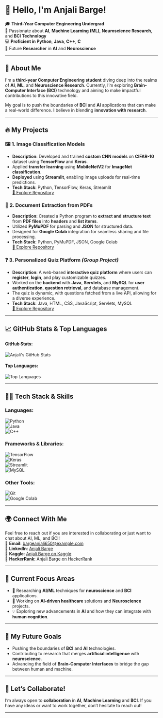 # 👋 **Hello, I'm Anjali Barge**!

🎓 **Third-Year Computer Engineering Undergrad**  
🌱 Passionate about **AI**, **Machine Learning (ML)**, **Neuroscience Research**, and **BCI Technology**  
💻 **Proficient in Python**, **Java**, **C++**, **C**  
🔬 Future **Researcher** in **AI** and **Neuroscience**

---

## 🚀 **About Me**

I'm a **third-year Computer Engineering student** diving deep into the realms of **AI**, **ML**, and **Neuroscience Research**. Currently, I’m exploring **Brain-Computer Interface (BCI)** technology and aiming to make impactful contributions to this innovative field.

My goal is to push the boundaries of **BCI** and **AI** applications that can make a real-world difference. I believe in blending **innovation with research**.

---

## 🔥 **My Projects** 

### 🖼️ **1. Image Classification Models**
- **Description**: Developed and trained **custom CNN models** on **CIFAR-10** dataset using **TensorFlow** and **Keras**. 
- Applied **transfer learning** using **MobileNetV2** for **ImageNet classification**.
- **Deployed** using **Streamlit**, enabling image uploads for real-time predictions.  
- **Tech Stack**: Python, TensorFlow, Keras, Streamlit  
[🔗 Explore Repository](https://github.com/AB2511/AnjaliBarge-Aicte-Image-Classificatio-ML-Model)  

### 📄 **2. Document Extraction from PDFs**
- **Description**: Created a Python program to **extract and structure text** from **PDF files** into **headers** and **list items**.
- Utilized **PyMuPDF** for parsing and **JSON** for structured data.  
- Designed for **Google Colab** integration for seamless sharing and file processing.  
- **Tech Stack**: Python, PyMuPDF, JSON, Google Colab  
[🔗 Explore Repository](https://github.com/AB2511/Document-Extraction-from-PDFs)

### ❓ **3. Personalized Quiz Platform** *(Group Project)*
- **Description**: A web-based **interactive quiz platform** where users can **register**, **login**, and play customizable quizzes. 
- Worked on the **backend** with **Java**, **Servlets**, and **MySQL** for **user authentication**, **question retrieval**, and database management.
- The quiz is dynamic, with questions fetched from a live API, allowing for a diverse experience.  
- **Tech Stack**: Java, HTML, CSS, JavaScript, Servlets, MySQL  
[🔗 Explore Repository](https://github.com/AB2511/infinitryout)

---

## 📈 **GitHub Stats & Top Languages**

#### GitHub Stats:
![Anjali's GitHub Stats](https://github-readme-stats.vercel.app/api?username=AB2511&show_icons=true&theme=radical&count_private=true&hide_title=true)

#### Top Languages:
![Top Languages](https://github-readme-stats.vercel.app/api/top-langs/?username=AB2511&layout=compact&theme=radical)

---

## 🧑‍💻 **Tech Stack & Skills**

### **Languages:**
![Python](https://img.shields.io/badge/-Python-3776AB?style=for-the-badge&logo=python&logoColor=white)  
![Java](https://img.shields.io/badge/-Java-007396?style=for-the-badge&logo=java&logoColor=white)  
![C++](https://img.shields.io/badge/-C++-00599C?style=for-the-badge&logo=cplusplus&logoColor=white)

### **Frameworks & Libraries:**
![TensorFlow](https://img.shields.io/badge/-TensorFlow-FF6F00?style=for-the-badge&logo=tensorflow&logoColor=white)  
![Keras](https://img.shields.io/badge/-Keras-D00000?style=for-the-badge&logo=keras&logoColor=white)  
![Streamlit](https://img.shields.io/badge/-Streamlit-FF4B6E?style=for-the-badge&logo=streamlit&logoColor=white)  
![MySQL](https://img.shields.io/badge/-MySQL-4479A1?style=for-the-badge&logo=mysql&logoColor=white)  

### **Other Tools:**
![Git](https://img.shields.io/badge/-Git-F1502F?style=for-the-badge&logo=git&logoColor=white)  
![Google Colab](https://img.shields.io/badge/-Google%20Colab-F9AB00?style=for-the-badge&logo=googlecolab&logoColor=white)  

---

## 🌍 **Connect With Me**

Feel free to reach out if you are interested in collaborating or just want to chat about AI, ML, and BCI!  
📧 **Email**: [bargeanjali650@example.com](mailto:bargeanjali650@example.com)  
🔗 **LinkedIn**: [Anjali Barge](https://www.linkedin.com/in/anjali-barge)  
🔗 **Kaggle**: [Anjali Barge on Kaggle](https://www.kaggle.com/anjalibarge2511)  
🔗 **HackerRank**: [Anjali Barge on HackerRank](https://www.hackerrank.com/profile/AnjaliBarge25)

---

## 🧠 **Current Focus Areas**
- 🔬 Researching **AI/ML** techniques for **neuroscience** and **BCI** applications.  
- 🚀 Working on **AI-driven healthcare** solutions and **Neuroscience** projects.  
- 💡 Exploring new advancements in **AI** and how they can integrate with **human cognition**.

---

## 🎯 **My Future Goals**
- Pushing the boundaries of **BCI** and **AI** technologies.  
- Contributing to research that merges **artificial intelligence** with **neuroscience**.  
- Advancing the field of **Brain-Computer Interfaces** to bridge the gap between human and machine.

---

## 🌟 **Let’s Collaborate!**
I’m always open to **collaboration** in **AI**, **Machine Learning** and **BCI**. If you have any ideas or want to work together, don’t hesitate to reach out!

---
